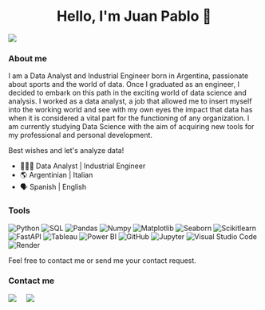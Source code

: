 <div align="center">
<h1 align="center"> Hello, I'm Juan Pablo 👋
</div>
<img src="https://res.cloudinary.com/dwyzrynk5/image/upload/v1737359415/Black_Gradient_LinkedIn_Banner_llx3ox.png">
<!-- "https://i.imgur.com/mQ85HhZ.png" -->

<h3 align="left">About me</h3>
</div>

<p align="left"> I am a Data Analyst and Industrial Engineer born in Argentina, passionate about sports and the world of data. Once I graduated as an engineer, I decided to embark on this path in the exciting world of data science and analysis. I worked as a data analyst, a job that allowed me to insert myself into the working world and see with my own eyes the impact that data has when it is considered a vital part for the functioning of any organization. I am currently studying Data Science with the aim of acquiring new tools for my professional and personal development.

Best wishes and let's analyze data! 

- 👨🏼‍🎓 Data Analyst | Industrial Engineer 
- 🌎 Argentinian | Italian
- 🗣️ Spanish | English


<h3 align="left">Tools</h3>

  ![Python](https://img.shields.io/badge/-Python-333333?style=flat&logo=python)
  ![SQL](https://img.shields.io/badge/-SQL-333333?style=flat&logo=sql)
  ![Pandas](https://img.shields.io/badge/-Pandas-333333?style=flat&logo=pandas)
  ![Numpy](https://img.shields.io/badge/-Numpy-333333?style=flat&logo=numpy)
  ![Matplotlib](https://img.shields.io/badge/-Matplotlib-333333?style=flat&logo=matplotlib)
  ![Seaborn](https://img.shields.io/badge/-Seaborn-333333?style=flat&logo=seaborn)
  ![Scikitlearn](https://img.shields.io/badge/-Scikitlearn-333333?style=flat&logo=scikitlearn)
  ![FastAPI](https://img.shields.io/badge/-FastAPI-333333?style=flat&logo=fastapi)
  ![Tableau](https://img.shields.io/badge/-Tableau-333333?style=flat&logo=tableau)
  ![Power BI](https://img.shields.io/badge/-Power%20BI-333333?style=flat&logo=powerbi)
  ![GitHub](https://img.shields.io/badge/-GitHub-333333?style=flat&logo=github)
  ![Jupyter](https://img.shields.io/badge/-Jupyter-333333?style=flat&logo=jupyter)
  ![Visual Studio Code](https://img.shields.io/badge/-Visual%20Studio%20Code-333333?style=flat&logo=visual-studio-code&logoColor=007ACC)
  ![Render](https://img.shields.io/badge/-Render-333333?style=flat&logo=render)


Feel free to contact me or send me your contact request. 

<h3 align="left">Contact me</h3>
</div>
<a href="https://www.linkedin.com/in/JPBertone"><img src="https://img.shields.io/badge/linkedin-%230077B5.svg?&style=for-the-badge&logo=linkedin&logoColor=white" /></a>&nbsp;&nbsp;&nbsp;&nbsp;
  <a href="https://www.instagram.com/juampibertone"><img src="https://img.shields.io/badge/Instagram-E4405F?style=for-the-badge&logo=instagram&logoColor=white" /></a>&nbsp;&nbsp;&nbsp;&nbsp;
</p>
  

